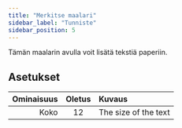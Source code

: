 ```yaml
---
title: "Merkitse maalari"
sidebar_label: "Tunniste"
sidebar_position: 5
---
```



Tämän maalarin avulla voit lisätä tekstiä paperiin.

## Asetukset

| Ominaisuus | Oletus | Kuvaus               |
| ----------:|:------:|:-------------------- |
|       Koko |   12   | The size of the text |
